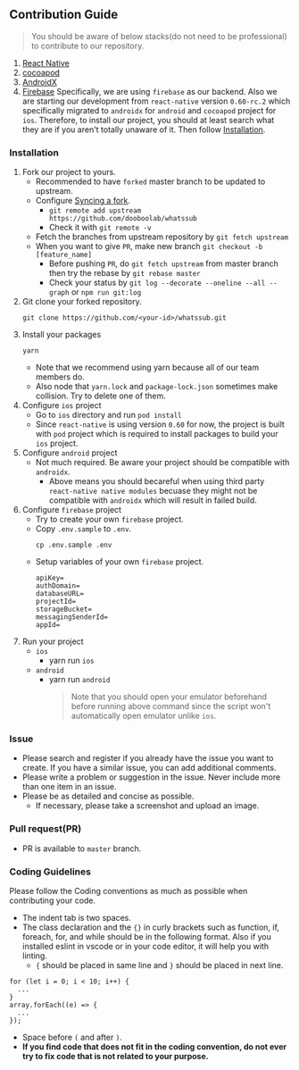 ## Contribution Guide
> You should be aware of below stacks(do not need to be professional) to contribute to our repository.
1. [React Native](https://facebook.github.io/react-native)
2. [cocoapod](https://cocoapods.org)
3. [AndroidX](https://developer.android.com/jetpack/androidx)
4. [Firebase](https://firebase.google.com/?gclid=CjwKCAjwxrzoBRBBEiwAbtX1n3WG8ZeKbtDbk0VRNiQLJCPxK_AVYQpAN9nlrnWFDmmO755f4AI6lhoCLWwQAvD_BwE)
Specifically, we are using `firebase` as our backend. Also we are starting our development from `react-native` version `0.60-rc.2` which specifically migrated to `androidx` for `android` and `cocoapod` project for `ios`. Therefore, to install our project, you should at least search what they are if you aren't totally unaware of it. Then follow [Installation](#installation).

### Installation
1. Fork our project to yours.
   * Recommended to have `forked` master branch to be updated to upstream.
   * Configure [Syncing a fork](https://help.github.com/articles/configuring-a-remote-for-a-fork/).
     - `git remote add upstream https://github.com/dooboolab/whatssub`
     - Check it with `git remote -v`
   * Fetch the branches from upstream repository by `git fetch upstream`
   * When you want to give `PR`, make new branch `git checkout -b [feature_name]`
     - Before pushing `PR`, do `git fetch upstream` from master branch then try the rebase by `git rebase master`
     - Check your status by `git log --decorate --oneline --all --graph` or `npm run git:log`
2. Git clone your forked repository.
   ```
   git clone https://github.com/<your-id>/whatssub.git
   ```
3. Install your packages
   ```
   yarn
   ```
   * Note that we recommend using yarn because all of our team members do.
   * Also node that `yarn.lock` and `package-lock.json` sometimes make collision. Try to delete one of them.
4. Configure `ios` project
   * Go to `ios` directory and run `pod install`
   * Since `react-native` is using version `0.60` for now, the project is built with `pod` project which is required to install packages to build your `ios` project.
5. Configure `android` project
   * Not much required. Be aware your project should be compatible with `androidx`.
     - Above means you should becareful when using third party `react-native native modules` becuase they might not be compatible with `androidx` which will result in failed build.
6. Configure `firebase` project
   * Try to create your own `firebase` project.
   * Copy `.env.sample` to `.env`.
     ```
     cp .env.sample .env
     ```
   * Setup variables of your own `firebase` project.
     ```
     apiKey=
     authDomain=
     databaseURL=
     projectId=
     storageBucket=
     messagingSenderId=
     appId=
     ```
7. Run your project
   * `ios`
     - yarn run `ios`
   * `android`
     - yarn run `android`
       > Note that you should open your emulator beforehand before running above command since the script won't automatically open emulator unlike `ios`.


### Issue
* Please search and register if you already have the issue you want to create. If you have a similar issue, you can add additional comments.
* Please write a problem or suggestion in the issue. Never include more than one item in an issue.
* Please be as detailed and concise as possible.
	* If necessary, please take a screenshot and upload an image.

### Pull request(PR)
* PR is available to `master` branch.

### Coding Guidelines
Please follow the Coding conventions as much as possible when contributing your code.
* The indent tab is two spaces.
* The class declaration and the `{}` in curly brackets such as function, if, foreach, for, and while should be in the following format. Also if you installed eslint in vscode or in your code editor, it will help you with linting.
	* `{` should be placed in same line and `}` should be placed in next line.
```
for (let i = 0; i < 10; i++) {
  ...
}
array.forEach((e) => {
  ...
});
```
  * Space before `(` and after `)`.
* **If you find code that does not fit in the coding convention, do not ever try to fix code that is not related to your purpose.**
